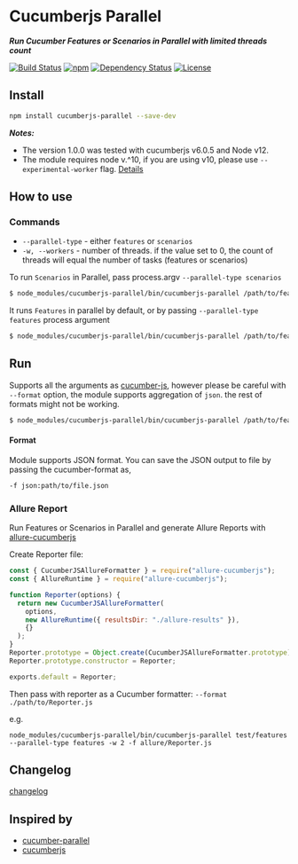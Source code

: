 Cucumberjs Parallel
=================
***Run Cucumber Features or Scenarios in Parallel with limited threads count***

[![Build Status][travis-shield]][travis-link] [![npm][npm-shield]][npm-link] [![Dependency Status][depedency-shield]][depedency-link] [![License][license-shield]][license-link]

## Install

``` bash
npm install cucumberjs-parallel --save-dev
```
***Notes:*** 

* The version 1.0.0 was tested with cucumberjs v6.0.5 and Node v12.
* The module requires node v.^10, if you are using v10, please use `--experimental-worker` flag. [Details][3]

## How to use

### Commands

* `--parallel-type` - either `features` or `scenarios`
* `-w, --workers` - number of threads. if the value set to 0, the count of threads will equal the number of tasks (features or scenarios)

To run `Scenarios` in Parallel, pass process.argv `--parallel-type scenarios`


``` bash
$ node_modules/cucumberjs-parallel/bin/cucumberjs-parallel /path/to/features -r /path/to/step-defs --parallel-type scenarios -w 4 --format json:path/to/file.json
```


It runs `Features` in parallel by default, or by passing `--parallel-type features` process argument


``` bash
$ node_modules/cucumberjs-parallel/bin/cucumberjs-parallel /path/to/features -r /path/to/step-defs -w 0 --format json:path/to/file.json
```


## Run

Supports all the arguments as [cucumber-js][1], however please be careful with `--format` option, the module supports aggregation of `json`. the rest of formats might not be working.  

``` bash
$ node_modules/cucumberjs-parallel/bin/cucumberjs-parallel /path/to/features -r /path/to/step-defs -w 2 -f json:path/to/file.json --tags=@myTag 
```



#### Format
Module supports JSON format. You can save the JSON output to file by passing the cucumber-format as,


```bash
-f json:path/to/file.json
```

### Allure Report

Run Features or Scenarios in Parallel and generate Allure Reports with [allure-cucumberjs][allure-cucumberjs]

Create Reporter file:
```javascript
const { CucumberJSAllureFormatter } = require("allure-cucumberjs");
const { AllureRuntime } = require("allure-cucumberjs");

function Reporter(options) {
  return new CucumberJSAllureFormatter(
    options,
    new AllureRuntime({ resultsDir: "./allure-results" }),
    {}
  );
}
Reporter.prototype = Object.create(CucumberJSAllureFormatter.prototype);
Reporter.prototype.constructor = Reporter;

exports.default = Reporter;
```
Then pass with reporter as a Cucumber formatter:
`--format ./path/to/Reporter.js`

e.g.
```
node_modules/cucumberjs-parallel/bin/cucumberjs-parallel test/features --parallel-type features -w 2 -f allure/Reporter.js
```

## Changelog 

[changelog][changelog]

## Inspired by

* [cucumber-parallel][2] 
* [cucumberjs][1]


[1]: https://github.com/cucumber/cucumber-js "CucumberJs"
[2]: https://github.com/gkushang/cucumber-parallel "Cucumber Parallel"
[3]: https://nodejs.org/docs/latest-v10.x/api/worker_threads.html#

[allure-cucumberjs]: https://github.com/allure-framework/allure-js/tree/master/packages/allure-cucumberjs

[changelog]: https://github.com/vtimonov/cucumberjs-parallel/blob/master/CHANGELOG.md

[travis-shield]: https://api.travis-ci.org/vtimonov/cucumberjs-parallel.svg?branch=master
[travis-link]: https://travis-ci.org/github/vtimonov/cucumberjs-parallel

[npm-shield]: https://img.shields.io/npm/v/cucumberjs-parallel.svg
[npm-link]: https://www.npmjs.com/package/cucumberjs-parallel

[depedency-shield]: https://david-dm.org/vtimonov/cucumberjs-parallel/status.svg
[depedency-link]: https://david-dm.org/vtimonov/cucumberjs-parallel

[license-shield]: https://img.shields.io/badge/License-MIT-green.svg
[license-link]: https://github.com/vtimonov/cucumberjs-parallel/blob/master/LICENSE







